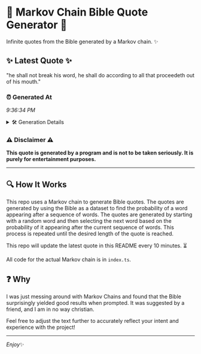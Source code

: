 # 📖 Markov Chain Bible Quote Generator 📖

Infinite quotes from the Bible generated by a Markov chain. ✨

## ✨ Latest Quote ✨
"he shall not break his word, he shall do according to all that proceedeth out of his mouth."

### ⏰ Generated At
*9:36:34 PM*

<details>
    <summary>🛠️ Generation Details</summary>
    <p>
        <strong>🌱 Seed:</strong> he<br>
        <strong>🔄 Iterations:</strong> 17<br>
        <strong>📜 Context History:</strong><br>[ he ]: shall<br>[ he, shall ]: not<br>[ he, shall, not ]: break<br>[ he, shall, not, break ]: his<br>[ he, shall, not, break, his ]: word,<br>[ he, shall, not, break, his, word, ]: he<br>[ shall, not, break, his, word,, he ]: shall<br>[ not, break, his, word,, he, shall ]: do<br>[ break, his, word,, he, shall, do ]: according<br>[ his, word,, he, shall, do, according ]: to<br>[ word,, he, shall, do, according, to ]: all<br>[ he, shall, do, according, to, all ]: that<br>[ shall, do, according, to, all, that ]: proceedeth<br>[ do, according, to, all, that, proceedeth ]: out<br>[ according, to, all, that, proceedeth, out ]: of<br>[ to, all, that, proceedeth, out, of ]: his<br>[ all, that, proceedeth, out, of, his ]: mouth.<br>
    </p>
</details>

### ⚠️ Disclaimer ⚠️
**This quote is generated by a program and is not to be taken seriously. It is purely for entertainment purposes.**

---

## 🔍 How It Works

This repo uses a Markov chain to generate Bible quotes. The quotes are generated by using the Bible as a dataset to find the probability of a word appearing after a sequence of words. The quotes are generated by starting with a random word and then selecting the next word based on the probability of it appearing after the current sequence of words. This process is repeated until the desired length of the quote is reached.

This repo will update the latest quote in this README every 10 minutes. ⏳

All code for the actual Markov chain is in `index.ts`.

## ❓ Why

I was just messing around with Markov Chains and found that the Bible surprisingly yielded good results when prompted. 
It was suggested by a friend, and I am in no way christian.

Feel free to adjust the text further to accurately reflect your intent and experience with the project!

---

*Enjoy*✨
